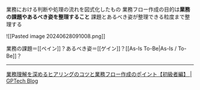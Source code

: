 業務における判断や処理の流れを図式化したもの
業務フロー作成の目的は**業務の課題やあるべき姿を整理すること**
課題とあるべき姿が整理できる粒度まで整理する

![[Pasted image 20240628091008.png]]

業務の課題＝[[ペイン]]？あるべき姿＝[[ゲイン]]？[[As-Is To-Be|As-Is / To-Be]]？

---
[業務理解を深めるヒアリングのコツと業務フロー作成のポイント【初級者編】 | GPTech Blog](https://blog.gptech.jp/post-719/)